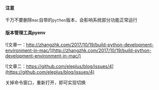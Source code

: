 #### 注意
千万不要删除`mac`自带的`python`版本，会影响系统部分功能正常运行


#### 版本管理工具pyenv
![文章一：http://zhangzhk.com/2017/10/19/build-python-development-environment-in-mac/](http://zhangzhk.com/2017/10/19/build-python-development-environment-in-mac/)

![文章二：https://github.com/eleplus/blog/issues/4](https://github.com/eleplus/blog/issues/4)



关掉命令窗口，重新打开，即可实现切换